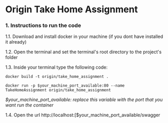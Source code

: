 # Origin Take Home Assignment


### 1. Instructions to run the code

1.1. Download and install docker in your machine (if you dont have installed it already)

1.2. Open the terminal and set the terminal's root directory to the project's folder

1.3. Inside your terminal type the following code:

`docker build -t origin/take_home_assignment .`

`docker run -p $your_machine_port_available:80 --name TakeHomeAssignment origin/take_home_assignment`

*$your_machine_port_available: replace this variable with the port that you want run the container*

1.4. Open the url http://localhost:[$your_machine_port_available/swagger
